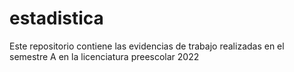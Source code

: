 # estadistica
Este repositorio contiene las evidencias de trabajo realizadas en el semestre A en la licenciatura preescolar 2022
